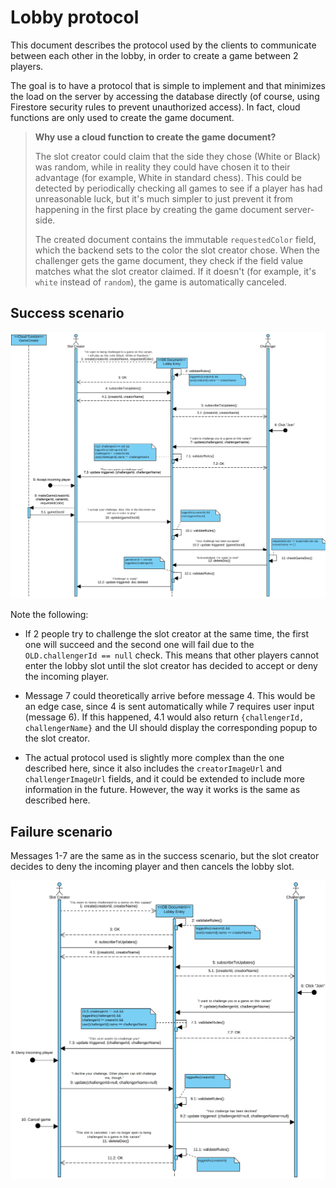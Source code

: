 # Lobby protocol

This document describes the protocol used by the clients to communicate between each other in the lobby, in order to create a game between 2 players.

The goal is to have a protocol that is simple to implement and that minimizes the load on the server by accessing the database directly (of course, using Firestore security rules to prevent unauthorized access). In fact, cloud functions are only used to create the game document.

> **Why use a cloud function to create the game document?**
> 
> The slot creator could claim that the side they chose (White or Black) was random, while in reality they could have chosen it to their advantage (for example, White in standard chess). This could be detected by periodically checking all games to see if a player has had unreasonable luck, but it's much simpler to just prevent it from happening in the first place by creating the game document server-side.
>
> The created document contains the immutable `requestedColor` field, which the backend sets to the color the slot creator chose. When the challenger gets the game document, they check if the field value matches what the slot creator claimed. If it doesn't (for example, it's `white` instead of `random`), the game is automatically canceled.

## Success scenario

![Sequence diagram of a successful game creation](img/lobby.webp)

Note the following:

- If 2 people try to challenge the slot creator at the same time, the first one will succeed and the second one will fail due to the `OLD.challengerId == null` check.
This means that other players cannot enter the lobby slot until the slot creator has decided to accept or deny the incoming player.

- Message 7 could theoretically arrive before message 4. This would be an edge case, since 4 is sent automatically while 7 requires user input (message 6). If this happened, 4.1 would also return `{challengerId, challengerName}` and the UI should display the corresponding popup to the slot creator.

- The actual protocol used is slightly more complex than the one described here, since it also includes the `creatorImageUrl` and `challengerImageUrl` fields, and it could be extended to include more information in the future. However, the way it works is the same as described here.

## Failure scenario

Messages 1-7 are the same as in the success scenario, but the slot creator decides to deny the incoming player and then cancels the lobby slot.

![Sequence diagram of a failed game creation](img/lobby_fail.webp)
